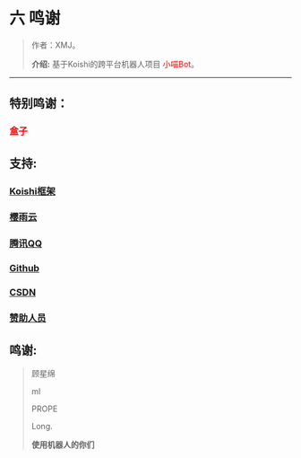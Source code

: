 

# 六 鸣谢

> 作者：XMJ。
>
> **介绍:** 基于Koishi的跨平台机器人项目 <font color=red>小喵Bot</font>。

---

## 特别鸣谢：

### <font color=red>盒子</font>

## 支持:

### [Koishi框架](https://koishi.chat)

### [樱雨云](https://aqinco.com)

### [腾讯QQ](https://im.qq.com)

### [Github](https://github.com)

### [CSDN](https://csdn.net)

### <font color=red>[赞助人员](/docs/c-2捐助?id=_赞助名单)</font>


## 鸣谢:

> 顾星绵
> 
> ml
> 
> PROPE
> 
> Long.
>
> **使用机器人的你们**


